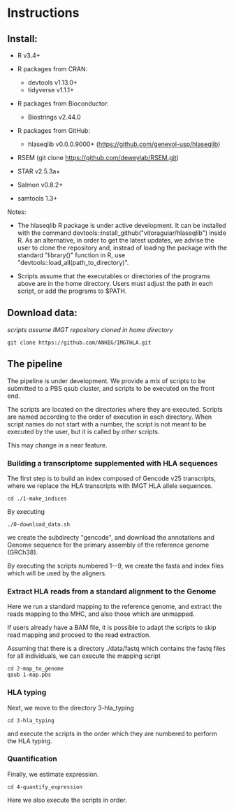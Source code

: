 # Instructions

## Install:

- R v3.4+

- R packages from CRAN:
    + devtools v1.13.0+
    + tidyverse v1.1.1+
    
- R packages from Bioconductor:
    + Biostrings v2.44.0

- R packages from GitHub:
    + hlaseqlib v0.0.0.9000+ (https://github.com/genevol-usp/hlaseqlib) 
    
- RSEM (git clone https://github.com/deweylab/RSEM.git)

- STAR v2.5.3a+

- Salmon v0.8.2+

- samtools 1.3+


Notes:

- The hlaseqlib R package is under active development. It can be installed with
  the command devtools::install\_github("vitoraguiar/hlaseqlib") inside R. As an
  alternative, in order to get the latest updates, we advise the user to clone
  the repository and, instead of loading the package with the standard
  "library()" function in R, use "devtools::load\_all(path\_to\_directory)".

- Scripts assume that the executables or directories of the programs above are
  in the home directory. Users must adjust the path in each script, or add the
  programs to $PATH.

## Download data:

*scripts assume IMGT repository cloned in home directory*

```
git clone https://github.com/ANHIG/IMGTHLA.git
```

## The pipeline

The pipeline is under development. We provide a mix of scripts to be
submitted to a PBS qsub cluster, and scripts to be executed on the front end. 

The scripts are located on the directories where they are executed. Scripts are
named according to the order of execution in each directory. When script names
do not start with a number, the script is not meant to be executed by the user,
but it is called by other scripts.

This may change in a near feature.


### Building a transcriptome supplemented with HLA sequences

The first step is to build an index composed of Gencode v25 transcripts, where
we replace the HLA transcripts with IMGT HLA allele sequences.

```
cd ./1-make_indices
```

By executing 

```
./0-download_data.sh
```

we create the subdirecty "gencode", and download the annotations and Genome
sequence for the primary assembly of the reference genome (GRCh38).

By executing the scripts numbered 1--9, we create the fasta and index files
which will be used by the aligners.


### Extract HLA reads from a standard alignment to the Genome

Here we run a standard mapping to the reference genome, and extract the reads
mapping to the MHC, and also those which are unmapped.

If users already have a BAM file, it is possible to adapt the scripts to skip
read mapping and proceed to the read extraction.

Assuming that there is a directory ./data/fastq which contains the fastq files
for all individuals, we can execute the mapping script

```
cd 2-map_to_genome
qsub 1-map.pbs
```

### HLA typing

Next, we move to the directory 3-hla\_typing

```
cd 3-hla_typing
```

and execute the scripts in the order which they are numbered to perform the HLA
typing.

### Quantification

Finally, we estimate expression.

```
cd 4-quantify_expression
```

Here we also execute the scripts in order.

